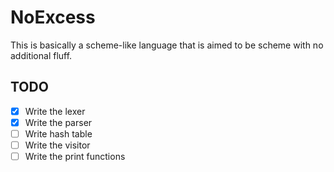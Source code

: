 # NoExcess
This is basically a scheme-like language that is aimed to
be scheme with no additional fluff.

## TODO
- [X] Write the lexer
- [X] Write the parser
- [ ] Write hash table
- [ ] Write the visitor
- [ ] Write the print functions
